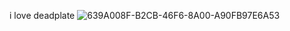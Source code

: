 i love deadplate
![639A008F-B2CB-46F6-8A00-A90FB97E6A53](https://github.com/vampaku/vampaku/assets/139192960/4b883722-aad7-4e06-b7f8-dd6728fe6463)

